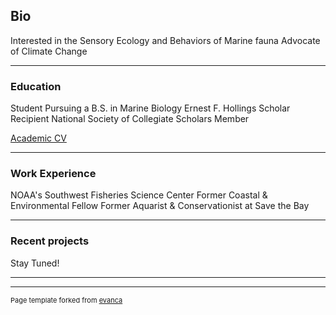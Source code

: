 ## Bio

Interested in the Sensory Ecology and Behaviors of Marine fauna
Advocate of Climate Change


---
### Education

Student Pursuing a B.S. in Marine Biology 
Ernest F. Hollings Scholar Recipient 
National Society of Collegiate Scholars Member



[Academic CV](file:///Users/esaraf/Downloads/CV%20(4).pdf)

---
### Work Experience

NOAA's Southwest Fisheries Science Center 
Former Coastal & Environmental Fellow 
Former Aquarist & Conservationist at Save the Bay

---
### Recent projects

Stay Tuned!

---




---
<p style="font-size:11px">Page template forked from <a href="https://github.com/evanca/quick-portfolio">evanca</a></p>
<!-- Remove above link if you don't want to attibute -->
